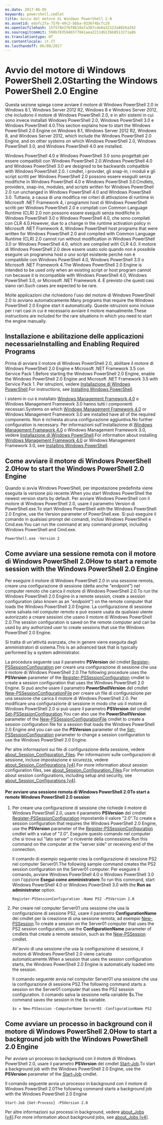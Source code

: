 ```yaml
---
ms.date: 2017-06-05
keywords: powershell,cmdlet
title: Avvio del motore di Windows PowerShell 2.0
ms.assetid: edafc2fa-7576-49c2-bbba-9336f4bcfc28
ms.openlocfilehash: 15f578e2fbf0b10afa307cde0a32123a8026a282
ms.sourcegitcommit: 598b7835046577841aea2211d613bb8513271a8b
ms.translationtype: HT
ms.contentlocale: it-IT
ms.lasthandoff: 06/08/2017
---
```

# <a name="starting-the-windows-powershell-20-engine"></a><span data-ttu-id="89b34-103">Avvio del motore di Windows PowerShell 2.0</span><span class="sxs-lookup"><span data-stu-id="89b34-103">Starting the Windows PowerShell 2.0 Engine</span></span>
<span data-ttu-id="89b34-104">Questa sezione spiega come avviare il motore di Windows PowerShell 2.0 in Windows 8.1, Windows Server 2012 R2, Windows 8 e Windows Server 2012, che includono il motore di Windows PowerShell 2.0, e in altri sistemi in cui sono invece installati Windows PowerShell 2.0, Windows PowerShell 3.0 e Windows PowerShell 4.0.</span><span class="sxs-lookup"><span data-stu-id="89b34-104">This section explains how to start the Windows PowerShell 2.0 Engine on Windows 8.1, Windows Server 2012 R2, Windows 8, and Windows Server 2012, which include the Windows PowerShell 2.0 Engine, and on other systems on which Windows PowerShell 2.0, Windows PowerShell 3.0, and Windows PowerShell 4.0 are installed.</span></span>

<span data-ttu-id="89b34-105">Windows PowerShell 4.0 e Windows PowerShell 3.0 sono progettati per essere compatibili con Windows PowerShell 2.0.</span><span class="sxs-lookup"><span data-stu-id="89b34-105">Windows PowerShell 4.0 and Windows PowerShell 3.0 are designed to be backwards compatible with Windows PowerShell 2.0.</span></span> <span data-ttu-id="89b34-106">I cmdlet, i provider, gli snap-in, i moduli e gli script scritti per Windows PowerShell 2.0 possono essere eseguiti senza modifiche in Windows PowerShell 4.0 e Windows PowerShell 3.0.</span><span class="sxs-lookup"><span data-stu-id="89b34-106">Cmdlets, providers, snap-ins, modules, and scripts written for Windows PowerShell 2.0 run unchanged in Windows PowerShell 4.0 and Windows PowerShell 3.0.</span></span> <span data-ttu-id="89b34-107">Tuttavia, a causa di una modifica nei criteri di attivazione di runtime in Microsoft .NET Framework 4, i programmi host di Windows PowerShell scritti per Windows PowerShell 2.0 e compilati con Common Language Runtime (CLR) 2.0 non possono essere eseguiti senza modifiche in Windows PowerShell 3.0 o Windows PowerShell 4.0, che sono compilati con CLR 4.0.</span><span class="sxs-lookup"><span data-stu-id="89b34-107">However, due to a change in the runtime activation policy in Microsoft .NET Framework 4, Windows PowerShell host programs that were written for Windows PowerShell 2.0 and compiled with Common Language Runtime (CLR) 2.0 cannot run without modification in Windows PowerShell 3.0 or Windows PowerShell 4.0, which are compiled with CLR 4.0.</span></span> <span data-ttu-id="89b34-108">Il motore di Windows PowerShell 2.0 deve essere usato solo quando non è possibile eseguire un programma host o uno script esistente perché non è compatibile con Windows PowerShell 4.0, Windows PowerShell 3.0 o Microsoft .NET Framework 4.</span><span class="sxs-lookup"><span data-stu-id="89b34-108">The Windows PowerShell 2.0 Engine is intended to be used only when an existing script or host program cannot run because it is incompatible with Windows PowerShell 4.0, Windows PowerShell 3.0, or Microsoft .NET Framework 4.</span></span> <span data-ttu-id="89b34-109">È previsto che questi casi siano rari.</span><span class="sxs-lookup"><span data-stu-id="89b34-109">Such cases are expected to be rare.</span></span>

<span data-ttu-id="89b34-110">Molte applicazioni che richiedono l'uso del motore di Windows PowerShell 2.0 lo avviano automaticamente.</span><span class="sxs-lookup"><span data-stu-id="89b34-110">Many programs that require the Windows PowerShell 2.0 Engine start it automatically.</span></span> <span data-ttu-id="89b34-111">Queste istruzioni sono incluse per i rari casi in cui è necessario avviare il motore manualmente.</span><span class="sxs-lookup"><span data-stu-id="89b34-111">These instructions are included for the rare situations in which you need to start the engine manually.</span></span>

## <a name="installing-and-enabling-required-programs"></a><span data-ttu-id="89b34-112">Installazione e abilitazione delle applicazioni necessarie</span><span class="sxs-lookup"><span data-stu-id="89b34-112">Installing and Enabling Required Programs</span></span>
<span data-ttu-id="89b34-113">Prima di avviare il motore di Windows PowerShell 2.0, abilitare il motore di Windows PowerShell 2.0 Engine e Microsoft .NET Framework 3.5 con Service Pack 1.</span><span class="sxs-lookup"><span data-stu-id="89b34-113">Before starting the Windows PowerShell 2.0 Engine, enable the Windows PowerShell 2.0 Engine and Microsoft .NET Framework 3.5 with Service Pack 1.</span></span> <span data-ttu-id="89b34-114">Per istruzioni, vedere [Installazione di Windows PowerShell](Installing-Windows-PowerShell.md).</span><span class="sxs-lookup"><span data-stu-id="89b34-114">For instructions, see [Installing Windows PowerShell](Installing-Windows-PowerShell.md).</span></span>

<span data-ttu-id="89b34-115">I sistemi in cui è installato [Windows Management Framework 4.0](http://go.microsoft.com/fwlink/?LinkID=293881) o Windows Management Framework 3.0 hanno tutti i componenti necessari.</span><span class="sxs-lookup"><span data-stu-id="89b34-115">Systems on which [Windows Management Framework 4.0](http://go.microsoft.com/fwlink/?LinkID=293881) or Windows Management Framework 3.0 are installed have all of the required components.</span></span> <span data-ttu-id="89b34-116">Non è richiesta alcuna configurazione aggiuntiva.</span><span class="sxs-lookup"><span data-stu-id="89b34-116">No further configuration is necessary.</span></span> <span data-ttu-id="89b34-117">Per informazioni sull'installazione di [Windows Management Framework 4.0](http://go.microsoft.com/fwlink/?LinkID=293881) o Windows Management Framework 3.0, vedere [Installazione di Windows PowerShell](Installing-Windows-PowerShell.md).</span><span class="sxs-lookup"><span data-stu-id="89b34-117">For information about installing [Windows Management Framework 4.0](http://go.microsoft.com/fwlink/?LinkID=293881) or Windows Management Framework 3.0, see [Installing Windows PowerShell](Installing-Windows-PowerShell.md).</span></span>

## <a name="how-to-start-the-windows-powershell-20-engine"></a><span data-ttu-id="89b34-118">Come avviare il motore di Windows PowerShell 2.0</span><span class="sxs-lookup"><span data-stu-id="89b34-118">How to start the Windows PowerShell 2.0 Engine</span></span>
<span data-ttu-id="89b34-119">Quando si avvia Windows PowerShell, per impostazione predefinita viene eseguita la versione più recente.</span><span class="sxs-lookup"><span data-stu-id="89b34-119">When you start Windows PowerShell the newest version starts by default.</span></span> <span data-ttu-id="89b34-120">Per avviare Windows PowerShell con il motore di Windows PowerShell 2.0, usare il parametro Version di PowerShell.exe.</span><span class="sxs-lookup"><span data-stu-id="89b34-120">To start Windows PowerShell with the Windows PowerShell 2.0 Engine, use the Version parameter of PowerShell.exe.</span></span> <span data-ttu-id="89b34-121">Si può eseguire il comando in qualsiasi prompt dei comandi, inclusi Windows PowerShell e Cmd.exe.</span><span class="sxs-lookup"><span data-stu-id="89b34-121">You can run the command at any command prompt, including Windows PowerShell and Cmd.exe.</span></span>

```
PowerShell.exe -Version 2
```

## <a name="how-to-start-a-remote-session-with-the-windows-powershell-20-engine"></a><span data-ttu-id="89b34-122">Come avviare una sessione remota con il motore di Windows PowerShell 2.0</span><span class="sxs-lookup"><span data-stu-id="89b34-122">How to start a remote session with the Windows PowerShell 2.0 Engine</span></span>
<span data-ttu-id="89b34-123">Per eseguire il motore di Windows PowerShell 2.0 in una sessione remota, creare una configurazione di sessione (detta anche "endpoint") nel computer remoto che carica il motore di Windows PowerShell 2.0.</span><span class="sxs-lookup"><span data-stu-id="89b34-123">To run the Windows PowerShell 2.0 Engine in a remote session, create a session configuration (also known as an "endpoint") on the remote computer that loads the Windows PowerShell 2.0 Engine.</span></span> <span data-ttu-id="89b34-124">La configurazione di sessione viene salvata nel computer remoto e può essere usata da qualsiasi utente autorizzato a creare sessioni che usano il motore di Windows PowerShell 2.0.</span><span class="sxs-lookup"><span data-stu-id="89b34-124">The session configuration is saved on the remote computer and can be used by any authorized user to create  sessions that use the Windows PowerShell 2.0 Engine.</span></span>

<span data-ttu-id="89b34-125">Si tratta di un'attività avanzata, che in genere viene eseguita dagli amministratori di sistema.</span><span class="sxs-lookup"><span data-stu-id="89b34-125">This is an advanced task that is typically performed by a system administrator.</span></span>

<span data-ttu-id="89b34-126">La procedura seguente usa il parametro **PSVersion** del cmdlet [Register-PSSessionConfiguration](https://technet.microsoft.com/en-us/library/e9152ae2-bd6d-4056-9bc7-dc1893aa29ea) per creare una configurazione di sessione che usa il motore di Windows PowerShell 2.0.</span><span class="sxs-lookup"><span data-stu-id="89b34-126">The following procedure uses the **PSVersion** parameter of the [Register-PSSessionConfiguration](https://technet.microsoft.com/en-us/library/e9152ae2-bd6d-4056-9bc7-dc1893aa29ea) cmdlet to create a session configuration that uses the Windows PowerShell 2.0 Engine.</span></span> <span data-ttu-id="89b34-127">Si può anche usare il parametro **PowerShellVersion** del cmdlet [New-PSSessionConfigurationFile](https://technet.microsoft.com/en-us/library/5f3e3633-6e90-479c-aea9-ba45a1954866) per creare un file di configurazione per una sessione che carica il motore di Windows PowerShell 2.0. Per modificare una configurazione di sessione in modo che usi il motore di Windows PowerShell 2.0 si può usare il parametro **PSVersion** del cmdlet [Set-PSSessionConfiguration](https://technet.microsoft.com/en-us/library/b21fbad3-1759-4260-b206-dcb8431cd6ea).</span><span class="sxs-lookup"><span data-stu-id="89b34-127">You can also use the **PowerShellVersion** parameter of the [New-PSSessionConfigurationFile](https://technet.microsoft.com/en-us/library/5f3e3633-6e90-479c-aea9-ba45a1954866) cmdlet to create a session configuration file for a session that loads the Windows PowerShell 2.0 Engine and you can use the **PSVersion** parameter of the [Set-PSSessionConfiguration](https://technet.microsoft.com/en-us/library/b21fbad3-1759-4260-b206-dcb8431cd6ea) parameter to change a session configuration to use the Windows PowerShell 2.0 Engine.</span></span>

<span data-ttu-id="89b34-128">Per altre informazioni sui file di configurazione della sessione, vedere [about_Session_Configuration_Files](https://technet.microsoft.com/en-us/library/c7217447-1ebf-477b-a8ef-4dbe9a1473b8). Per informazioni sulle configurazioni di sessione, incluse impostazione e sicurezza, vedere [about_Session_Configurations [v4]](https://technet.microsoft.com/en-us/library/a2fbe12a-350c-4d04-be50-24102824e3ab).</span><span class="sxs-lookup"><span data-stu-id="89b34-128">For more information about session configuration files, see [about_Session_Configuration_Files](https://technet.microsoft.com/en-us/library/c7217447-1ebf-477b-a8ef-4dbe9a1473b8).For information about session configurations, including setup and security, see [about_Session_Configurations [v4]](https://technet.microsoft.com/en-us/library/a2fbe12a-350c-4d04-be50-24102824e3ab).</span></span>

#### <a name="to-start-a-remote-windows-powershell-20-session"></a><span data-ttu-id="89b34-129">Per avviare una sessione remota di Windows PowerShell 2.0</span><span class="sxs-lookup"><span data-stu-id="89b34-129">To start a remote Windows PowerShell 2.0 session</span></span>

1.  <span data-ttu-id="89b34-130">Per creare una configurazione di sessione che richiede il motore di Windows PowerShell 2.0, usare il parametro **PSVersion** del cmdlet [Register-PSSessionConfiguration](https://technet.microsoft.com/en-us/library/e9152ae2-bd6d-4056-9bc7-dc1893aa29ea) impostando il valore "2.0".</span><span class="sxs-lookup"><span data-stu-id="89b34-130">To create a session configuration that requires the Windows PowerShell 2.0 Engine, use the **PSVersion** parameter of the [Register-PSSessionConfiguration](https://technet.microsoft.com/en-us/library/e9152ae2-bd6d-4056-9bc7-dc1893aa29ea) cmdlet with a value of "2.0".</span></span> <span data-ttu-id="89b34-131">Eseguire questo comando nel computer che si trova sul "lato server" o ricevente della connessione.</span><span class="sxs-lookup"><span data-stu-id="89b34-131">Run this command on the computer at the "server side" or receiving end of the connection.</span></span>

    <span data-ttu-id="89b34-132">Il comando di esempio seguente crea la configurazione di sessione PS2 nel computer Server01.</span><span class="sxs-lookup"><span data-stu-id="89b34-132">The following sample command creates the PS2 session configuration on the Server01 computer.</span></span> <span data-ttu-id="89b34-133">Per eseguire il comando, avviare Windows PowerShell 4.0 o Windows PowerShell 3.0 con l'opzione **Esegui come amministratore**.</span><span class="sxs-lookup"><span data-stu-id="89b34-133">To run this command, start Windows PowerShell 4.0 or Windows PowerShell 3.0 with the **Run as administrator** option.</span></span>

    ```
    Register-PSSessionConfiguration -Name PS2 -PSVersion 2.0
    ```

2.  <span data-ttu-id="89b34-134">Per creare nel computer Server01 una sessione che usa la configurazione di sessione PS2, usare il parametro **ConfigurationName** dei cmdlet per la creazione di una sessione remota, ad esempio [New-PSSession](https://technet.microsoft.com/en-us/library/76f6628c-054c-4eda-ba7a-a6f28daaa26f).</span><span class="sxs-lookup"><span data-stu-id="89b34-134">To create a session on the Server01 computer that uses the PS2 session configuration, use the **ConfigurationName** parameter of cmdlets that create a remote session, such as the [New-PSSession](https://technet.microsoft.com/en-us/library/76f6628c-054c-4eda-ba7a-a6f28daaa26f) cmdlet.</span></span>

    <span data-ttu-id="89b34-135">All'avvio di una sessione che usa la configurazione di sessione, il motore di Windows PowerShell 2.0 viene caricato automaticamente.</span><span class="sxs-lookup"><span data-stu-id="89b34-135">When a session that uses the session configuration starts, the Windows PowerShell 2.0 Engine is automatically loaded into the session.</span></span>

    <span data-ttu-id="89b34-136">Il comando seguente avvia nel computer Server01 una sessione che usa la configurazione di sessione PS2.</span><span class="sxs-lookup"><span data-stu-id="89b34-136">The following command starts a session on the Server01 computer that uses the PS2 session configuration.</span></span> <span data-ttu-id="89b34-137">Il comando salva la sessione nella variabile $s.</span><span class="sxs-lookup"><span data-stu-id="89b34-137">The command saves the session in the $s variable.</span></span>

    ```
    $s = New-PSSession -ComputerName Server01 -ConfigurationName PS2
    ```

## <a name="how-to-start-a-background-job-with-the-windows-powershell-20-engine"></a><span data-ttu-id="89b34-138">Come avviare un processo in background con il motore di Windows PowerShell 2.0</span><span class="sxs-lookup"><span data-stu-id="89b34-138">How to start a background job with the Windows PowerShell 2.0 Engine</span></span>
<span data-ttu-id="89b34-139">Per avviare un processo in background con il motore di Windows PowerShell 2.0, usare il parametro **PSVersion** del cmdlet [Start-Job](https://technet.microsoft.com/en-us/library/2bc04935-0deb-4ec0-b856-d7290cca6442).</span><span class="sxs-lookup"><span data-stu-id="89b34-139">To start a background job with the Windows PowerShell 2.0 Engine, use the **PSVersion** parameter of the [Start-Job](https://technet.microsoft.com/en-us/library/2bc04935-0deb-4ec0-b856-d7290cca6442) cmdlet.</span></span>

<span data-ttu-id="89b34-140">Il comando seguente avvia un processo in background con il motore di Windows PowerShell 2.0</span><span class="sxs-lookup"><span data-stu-id="89b34-140">The following command starts a background job with the Windows PowerShell 2.0 Engine</span></span>

```
Start-Job {Get-Process} -PSVersion 2.0
```

<span data-ttu-id="89b34-141">Per altre informazioni sui processi in background, vedere [about_Jobs [v4]](https://technet.microsoft.com/en-us/library/7362512a-8a4e-4575-b2ea-a740e5c4f002).</span><span class="sxs-lookup"><span data-stu-id="89b34-141">For more information about background jobs, see [about_Jobs [v4]](https://technet.microsoft.com/en-us/library/7362512a-8a4e-4575-b2ea-a740e5c4f002).</span></span>

